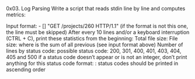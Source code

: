 0x03. Log Parsing Write a script that reads stdin line by line and computes metrics:



Input format: - [] "GET /projects/260 HTTP/1.1" (if the format is not this one, the line must be skipped) After every 10 lines and/or a keyboard interruption (CTRL + C), print these statistics from the beginning: Total file size: File size: where is the sum of all previous (see input format above) Number of lines by status code: possible status code: 200, 301, 400, 401, 403, 404, 405 and 500 if a status code doesn’t appear or is not an integer, don’t print anything for this status code format: : status codes should be printed in ascending order
